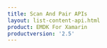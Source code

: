 ```yaml
---
title: Scan And Pair APIs
layout: list-content-api.html
product: EMDK For Xamarin
productversion: '2.5'
---
```

















